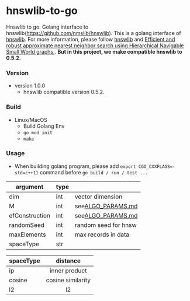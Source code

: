 # hnswlib-to-go
Hnswlib to go. Golang interface to hnswlib(https://github.com/nmslib/hnswlib). This is a golang interface of [hnswlib](https://github.com/nmslib/hnswlib). For more information, please follow [hnswlib](https://github.com/nmslib/hnswlib) and [Efficient and robust approximate nearest neighbor search using Hierarchical Navigable Small World graphs.](https://arxiv.org/abs/1603.09320).
**But in this project, we make compatible hnswlib to 0.5.2.**


### Version

* version 1.0.0
    * hnswlib compatible version 0.5.2.


### Build

* Linux/MacOS
    * Build Golang Env
    * `go mod init`
    * `make`

### Usage

* When building golang program, please add `export CGO_CXXFLAGS=-std=c++11` command before `go build / run / test ...`

| argument       | type | |
| -------------- | ---- | ----- |
| dim            | int  | vector dimension |
| M              | int  | see[ALGO_PARAMS.md](https://github.com/nmslib/hnswlib/blob/master/ALGO_PARAMS.md) |
| efConstruction | int  | see[ALGO_PARAMS.md](https://github.com/nmslib/hnswlib/blob/master/ALGO_PARAMS.md) |
| randomSeed     | int  | random seed for hnsw |
| maxElements    | int  | max records in data |
| spaceType      | str  | |

| spaceType | distance          |
| --------- |:-----------------:|
| ip        | inner product     |
| cosine    | cosine similarity |
| l2        | l2                |
